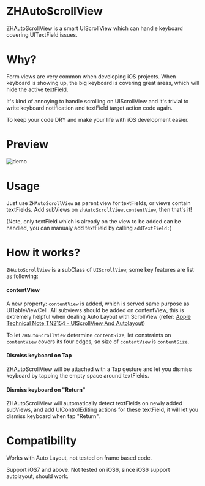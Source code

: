 # ZHAutoScrollView
ZHAutoScrollView is a smart UIScrollView which can handle keyboard covering UITextField issues.

# Why?
Form views are very common when developing iOS projects. When keyboard is showing up, the big keyboard is covering great areas, which will hide the active textField. 

It's kind of annoying to handle scrolling on UIScrollView and it's trivial to write keyboard notification and textField target action code again. 

To keep your code DRY and make your life with iOS development easier.

# Preview

![demo](https://raw.githubusercontent.com/honghaoz/ZHAutoScrollView/master/Demo/demo.gif)

# Usage

Just use `ZHAutoScrollView` as parent view for textFields, or views contain textFields. Add subViews on `zhAutoScrollView.contentView`, then that's it!

(Note, only textField which is already on the view to be added can be handled, you can manualy add textField by calling `addTextField:`)


# How it works?

`ZHAutoScrollView` is a subClass of `UIScrollView`, some key features are list as following:

#### contentView
A new property: `contentView` is added, which is served same purpose as UITableViewCell. All subviews should be added on contentView, this is extremely helpful when dealing Auto Layout with ScrollView (refer: [Apple Technical Note TN2154 - UIScrollView And Autolayout](https://developer.apple.com/library/ios/technotes/tn2154/_index.html))

To let `ZHAutoScrollView` determine `contentSize`, let constraints on `contentView` covers its four edges, so size of `contentView` is `contentSize`.

#### Dismiss keyboard on Tap
ZHAutoScrollView will be attached with a Tap gesture and let you dismiss keyboard by tapping the empty space around textFields.

#### Dismiss keyboard on "Return"
ZHAutoScrollView will automatically detect textFields on newly added subViews, and add UIControlEditing actions for these textField, it will let you dismiss keyboard when tap "Return".

# Compatibility

Works with Auto Layout, not tested on frame based code.

Support iOS7 and above. Not tested on iOS6, since iOS6 support autolayout, should work.

